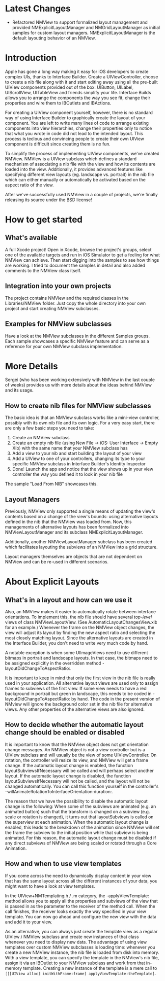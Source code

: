 # Latest Changes

- Refactored NMView to support formalized layout management and provided NMExplicitLayoutManager and
  NMGridLayoutManager as initial samples for custom layout managers. NMExplicitLayoutManager
  is the default layouting behavior of an NMView.


# Introduction

Apple has gone a long way making it easy for iOS developers to create complex UIs, thanks to
Interface Builder. Create a UIViewController, choose to create a nib file along with it and start
editing away using all the pre-built UIView components provided out of the box: UIButton, UILabel,
UIScrollView, UITableView and friends simplify your life. Interface Builds allows you to arrange the
components the way you see fit, change their properties and wire them to IBOutlets and IBActions.

For creating a UIView component yourself, however, there is no standard way of using Interface
Builder to graphically create the layout of your component. You are left to write many lines of code
to arrange existing components into view hierarchies, change their properties only to notice that
what you wrote in code did not lead to the intended layout. This process is tedious and convincing
people to create their own UIView component is difficult since creating them is no fun.

To simplify the process of implementing UIView components, we've created NMView. NMView is a UIView
subclass which defines a standard mechanism of associating a nib file with the view and how its
contents are loaded into the view. Additionally, it provides advanced features like specifying
different view layouts (eg. landscape vs. portrait) in the nib file which can either manually or
automatically be activated based on the aspect ratio of the view.

After we've successfully used NMView in a couple of projects, we're finally releasing its source
under the BSD license!


# How to get started

## What's available

A full Xcode project! Open in Xcode, browse the project's groups, select one of the available
targets and run in iOS Simulator to get a feeling for what NMView can achieve. Then start digging
into the samples to see how things are working. I tried to document the samples in detail and also
added comments to the NMView class itself.

## Integration into your own projects

The project contains NMView and the required classes in the Libraries/NMView folder. Just copy the
whole directory into your own project and start creating NMView subclasses.

## Examples for NMView subclasses

Have a look at the NMView subclasses in the different Samples groups. Each sample showcases a
specific NMView feature and can serve as a reference for your own NMView subclass implementation.


# More Details

Sergei (who has been working extensively with NMView in the last couple of weeks) provides us with
more details about the ideas behind NMView and its usage.

## How to create nib files for NMView subclasses

The basic idea is that an NMView subclass works like a mini-view controller, possibly with its own
nib file and its own logic. For a very easy start, there are only a few basic steps you need to
take:

1. Create an NMView subclass
2. Create an empty nib file (using New File -> iOS: User Interface -> Empty Xib) with the same name
   that your NMView subclass has
3. Add a view to your nib and start building the layout of your view
4. Add a UIView to one of your controllers, changing its type to your specific NMView subclass in
   Interface Builder's Identity Inspector
5. Done! Launch the app and notice that the view shows up in your view controller the way you
   defined it to look in your nib file
   
The sample "Load From NIB" showcases this.

## Layout Managers

Previously, NMView only supported a single means of updating the view's contents based on a change
of the view's bounds: using alternative layouts defined in the nib that the NMView was loaded from.
Now, this managements of alternative layouts has been formalized into NMViewLayoutManager and its
subclass NMExplicitLayoutManager.

Additionally, another NMViewLayoutManager subclass has been created which facilitates layouting the
subviews of an NMView into a grid structure.

Layout managers themselves are objects that are not dependent on NMView and can be re-used in
different scenarios.


# About Explicit Layouts

## What's in a layout and how can we use it

Also, an NMView makes it easier to automatically rotate between interface orientations. To implement
this, the nib file should have several *top-level* views of class NMViewLayoutView. (See
AutomaticLayoutChangesView.xib for an example.) Whenever the frame on the NMView object changes, the
view will adjust its layout by finding the new aspect ratio and selecting the most closely matching
layout. Since the alternative layouts are created in the Interface Builder, you don't need to write
very much code by hand.

A notable exception is when some UIImageViews need to use different bitmaps in portrait and
landscape layouts. In that case, the bitmaps need to be assigned explicitly in the overridden method
-layoutDidChangeToAspectRatio:.

It is important to keep in mind that only the first view in the nib file is really used in your
application. All alternative layout views are used only to assign frames to subviews of the first
view. If some view needs to have a red background in portrait but green in landscape, this needs to
be coded in -layoutDidChangeToAspectRatio: by hand. The code in the present version of NMview will
ignore the background color set in the nib file for alternative views. Any other properties of the
alternative views are also ignored.

## How to decide whether the automatic layout change should be enabled or disabled

It is important to know that the NMView object does not get orientation change messages. An NMView
object is not a view controller but is a UIView subclass and will usually be the view of some
UIViewController. On rotation, the controller will resize its view, and NMView will get a frame
change. If the automatic layout change is enabled, the function layoutSubviewsIfNecessary will be
called and will perhaps select another layout. If the automatic layout change is disabled, the
function layoutSubviewsIfNecessary will not be called, and the layout will not be changed
automatically. You can call this function yourself in the controller's
–willAnimateRotationToInterfaceOrientation:duration:.

The reason that we have the possibility to disable the automatic layout change is the following:
When some of the subviews are animated (e.g. an animated button) such that the transform is changed
on a subview (e.g. scale or rotation is changed), it turns out that layoutSubviews is called on the
superview at each animation. When the automatic layout change is enabled, this leads to the
breakdown of the animation since NMView will set the frame the subview to the initial position while
that subview is being animated. For this reason, the automatic layout change must be disabled if any
direct subviews of NMView are being scaled or rotated through a Core Animation.

## How and when to use view templates

If you come across the need to dynamically display content in your view that has the same layout
across all the different instances of your data, you might want to have a look at view templates.

In the UIView+NMTemplating.h / .m category, the -applyViewTemplate: method allows you to apply all
the properties and subviews of the view that is passed in as the parameter to the receiver of the
method call. When the call finishes, the receiver looks exactly the way specified in your view
template. You can now go ahead and configure the new view with the data and add it to your view.

As an alternative, you can always just create the template view as a regular UIView / NMView
subclass and create new instances of that class whenever you need to display new data. The advantage
of using view templates over custom NMView subclasses is loading time: whenever you create a new
NMView instance, the nib file is loaded from disk into memory. With a view template, you can specify
the template in the NMView's nib file, assign it via an IBOutlet to your NMView subclass and work
from that in-memory template. Creating a new instance of the template is a mere call to
`[[[UIView alloc] initWithFrame:frame] applyViewTemplate:theTemplate]`.
